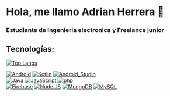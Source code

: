 # Hola, me llamo Adrian Herrera 👋
### Estudiante de Ingenieria electronica y Freelance junior
## Tecnologías:
[![Top Langs](https://github-readme-stats.vercel.app/api/top-langs/?username=adrian-REH&&layout=compact)](https://github.com/anuraghazra/github-readme-stats)

[![Android](https://img.shields.io/badge/Android-3DDC84?style=flat-square&logo=android&logoColor=white&labelColor=101010)]()
[![Kotlin](https://img.shields.io/badge/Kotlin-0095D5?style=flat-square&logo=kotlin&logoColor=white&labelColor=101010)]()
[![Android_Studio](https://img.shields.io/badge/Android_Studio-3DDC84?style=flat-square&logo=android-studio&logoColor=white&labelColor=101010)]()
</br>
[![Java](https://img.shields.io/badge/Java-007396?style=flat-square&logo=java&logoColor=white&labelColor=101010)]()
[![JavaScript](https://img.shields.io/badge/JavaScript-F7DF1E?style=flat-square&logo=javascript&logoColor=white&labelColor=101010)]()
[![php](https://img.shields.io/badge/php-F7DF1E?style=flat-square&logo=php&logoColor=white&labelColor=101010)]()
</br>
[![Firebase](https://img.shields.io/badge/Firebase-FFCA28?style=flat-square&logo=firebase&logoColor=white&labelColor=101010)]()
[![Node.JS](https://img.shields.io/badge/Node.JS-339933?style=flat-square&logo=node.js&logoColor=white&labelColor=101010)]()
[![MongoDB](https://img.shields.io/badge/MongoDB-47A248?style=flat-square&logo=mongodb&logoColor=white&labelColor=101010)]()
[![MySQL](https://img.shields.io/badge/MySQL-101010?style=flat-square&logo=mysql&logoColor=white&labelColor=101010)]()
</br>


